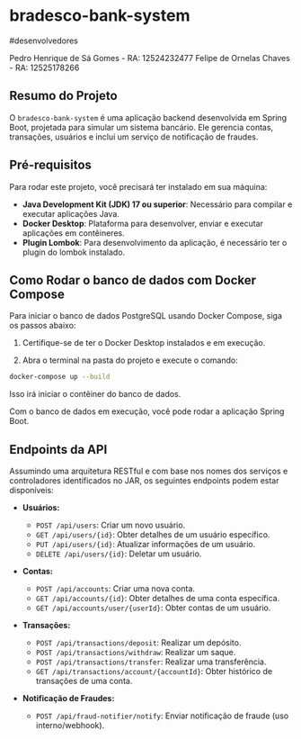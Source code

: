# bradesco-bank-system

#desenvolvedores

Pedro Henrique de Sá Gomes - RA: 12524232477 
Felipe de Ornelas Chaves - RA: 12525178266



## Resumo do Projeto

O `bradesco-bank-system` é uma aplicação backend desenvolvida em Spring Boot, projetada para simular um
sistema bancário. Ele gerencia contas, transações, usuários e inclui um serviço de notificação de fraudes.




## Pré-requisitos

Para rodar este projeto, você precisará ter instalado em sua máquina:

- **Java Development Kit (JDK) 17 ou superior**: Necessário para compilar e executar aplicações Java.
- **Docker Desktop**: Plataforma para desenvolver, enviar e executar aplicações em contêineres.
- **Plugin Lombok**: Para desenvolvimento da aplicação, é necessário ter o plugin do lombok instalado.

## Como Rodar o banco de dados com Docker Compose

Para iniciar  o banco de dados PostgreSQL usando Docker Compose, siga os passos abaixo:

1. Certifique-se de ter o Docker Desktop instalados e em execução.

2. Abra o terminal na pasta do projeto e execute o comando:

```bash
docker-compose up --build
```

Isso irá iniciar o contêiner do banco de dados.

Com o banco de dados em execução, você pode rodar a aplicação Spring Boot.

## Endpoints da API

Assumindo uma arquitetura RESTful e com base nos nomes dos serviços e controladores identificados no JAR, os seguintes endpoints podem estar disponíveis:

- **Usuários:**
    - `POST /api/users`: Criar um novo usuário.
    - `GET /api/users/{id}`: Obter detalhes de um usuário específico.
    - `PUT /api/users/{id}`: Atualizar informações de um usuário.
    - `DELETE /api/users/{id}`: Deletar um usuário.

- **Contas:**
    - `POST /api/accounts`: Criar uma nova conta.
    - `GET /api/accounts/{id}`: Obter detalhes de uma conta específica.
    - `GET /api/accounts/user/{userId}`: Obter contas de um usuário.

- **Transações:**
    - `POST /api/transactions/deposit`: Realizar um depósito.
    - `POST /api/transactions/withdraw`: Realizar um saque.
    - `POST /api/transactions/transfer`: Realizar uma transferência.
    - `GET /api/transactions/account/{accountId}`: Obter histórico de transações de uma conta.

- **Notificação de Fraudes:**
    - `POST /api/fraud-notifier/notify`: Enviar notificação de fraude (uso interno/webhook).
